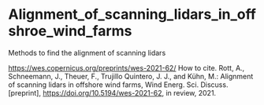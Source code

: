 # Alignment_of_scanning_lidars_in_offshroe_wind_farms
Methods to find the alignment of scanning lidars

https://wes.copernicus.org/preprints/wes-2021-62/
How to cite. Rott, A., Schneemann, J., Theuer, F., Trujillo Quintero, J. J., and Kühn, M.: Alignment of scanning lidars in offshore wind farms, Wind Energ. Sci. Discuss. [preprint], https://doi.org/10.5194/wes-2021-62, in review, 2021.
